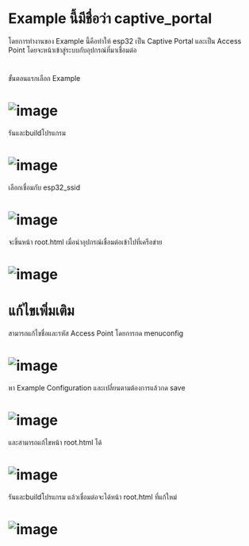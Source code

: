# Example นี้มีชื่อว่า captive_portal
โดยการทำงานของ Example นี้คือทำให้ esp32 เป็น Captive Portal และเป็น Access Point โดยจะหน้าเข้าสู่ระบบกับอุปกรณ์ที่มาเชื่อมต่อ
#
ขั้นตอนแรกเลือก Example
# ![image](https://github.com/user-attachments/assets/ef9952f9-8264-4747-895a-5cd63fbbac8f)
รันและbuildโปรแกรม
# ![image](https://github.com/user-attachments/assets/2260f1f4-2003-482b-ba91-cbebd0f545f1)
เลือกเชื่อมกับ esp32_ssid
# ![image](https://github.com/user-attachments/assets/ee3d8e56-4e77-43b9-b09f-b5e86b00c07a)
จะขึ้นหน้า root.html เมื่อนำอุปกรณ์เชื่อมต่อเข้าไปที่เครือข่าย
# ![image](https://github.com/user-attachments/assets/3173804d-da18-4407-9252-1c406a346405)
# แก้ไขเพิ่มเติม
สามารถแก้ไขชื่อและรหัส Access Point โดยการกด menuconfig
# ![image](https://github.com/user-attachments/assets/85a7dce2-9d21-48d5-9068-396cffa7cb2b)
หา Example Configuration และเปลี่ยนตามต้องการแล้วกด save
# ![image](https://github.com/user-attachments/assets/e95b1b0e-55d7-4f5a-8084-1ddf0bbbb719)
และสามารถแก้ไขหน้า root.html ได้
# ![image](https://github.com/user-attachments/assets/ebf52964-7ce3-45b4-a39c-cd560b47be75)
รันและbuildโปรแกรม แล้วเชื่อมต่อจะได้หน้า root.html ที่แก้ใหม่
# ![image](https://github.com/user-attachments/assets/7f5f1f58-1812-4395-a006-39a7ff10fb03)

